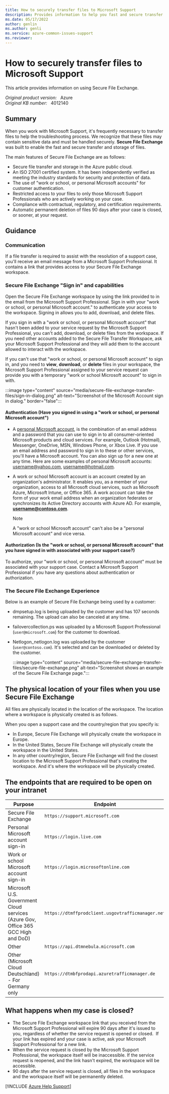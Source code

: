 ```yaml
---
title: How to securely transfer files to Microsoft Support
description: Provides information to help you fast and secure transfer files with Microsoft Support.
ms.date: 05/17/2022
author: genlin
ms.author: genli
ms.service: azure-common-issues-support
ms.reviewer: 
---
```

# How to securely transfer files to Microsoft Support

This article provides information on using Secure File Exchange.


_Original product version:_ &nbsp; Azure  
_Original KB number:_ &nbsp; 4012140

## Summary

When you work with Microsoft Support, it's frequently necessary to transfer files to help the troubleshooting process. We recognize that these files may contain sensitive data and must be handled securely. **Secure File Exchange** was built to enable the fast and secure transfer and storage of files.

The main features of Secure File Exchange are as follows:

- Secure file transfer and storage in the Azure public cloud.
- An ISO 27001 certified system. It has been independently verified as meeting the industry standards for security and protection of data.
- The use of "work or school, or personal Microsoft accounts" for customer authentication.
- Restricted access to your files to only those Microsoft Support Professionals who are actively working on your case.
- Compliance with contractual, regulatory, and certification requirements.
- Automatic permanent deletion of files 90 days after your case is closed, or sooner, at your request.

## Guidance

### Communication

If a file transfer is required to assist with the resolution of a support case, you'll receive an email message from a Microsoft Support Professional. It contains a link that provides access to your Secure File Exchange workspace.

### Secure File Exchange "Sign in" and capabilities

Open the Secure File Exchange workspace by using the link provided to in the email from the Microsoft Support Professional. Sign in with your "work or school, or personal Microsoft account." to authenticate your access to the workspace. Signing in allows you to add, download, and delete files.

If you sign in with a "work or school, or personal Microsoft account" that hasn't been added to your service request by the Microsoft Support Professional, you can't add, download, or delete files from the workspace. If you need other accounts added to the Secure File Transfer Workspace, ask your Microsoft Support Professional and they will add them to the account allowed to interact with the workspace.

If you can't use that "work or school, or personal Microsoft account" to sign in, and you need to **view**, **download**, or **delete** files in your workspace, the Microsoft Support Professional assigned to your service request can provide you with a temporary "work or school Microsoft account" to sign in with.

:::image type="content" source="media/secure-file-exchange-transfer-files/sign-in-dialog.png" alt-text="Screenshot of the Microsoft Account sign in dialog." border="false":::

#### Authentication (Have you signed in using a "work or school, or personal Microsoft account")

- A [personal Microsoft account](https://account.microsoft.com/account), is the combination of an email address and a password that you can use to sign in to all consumer-oriented Microsoft products and cloud services. For example, Outlook (Hotmail), Messenger, OneDrive, MSN, Windows Phone, or Xbox Live. If you use an email address and password to sign in to these or other services, you'll have a Microsoft account. You can also sign up for a new one at any time. Here are some examples of personal Microsoft accounts: username@yahoo.com, username@hotmail.com.
- A work or school Microsoft account is an account created by an organization's administrator. It enables you, as a member of your organization, access to all Microsoft cloud services, such as Microsoft Azure, Microsoft Intune, or Office 365. A work account can take the form of your work email address when an organization federates or synchronizes its Active Directory accounts with Azure AD. For example, **username@contoso.com**.

    > [!NOTE]
    > A "work or school Microsoft account" can't also be a "personal Microsoft account" and vice versa.

#### Authorization (Is the "work or school, or personal Microsoft account" that you have signed in with associated with your support case?)

To authorize, your "work or school, or personal Microsoft account" must be associated with your support case. Contact a Microsoft Support Professional if you have any questions about authentication or authorization.

### The Secure File Exchange Experience

Below is an example of Secure File Exchange being used by a customer:

- dmpsetup.log is being uploaded by the customer and has 107 seconds remaining. The upload can also be canceled at any time.
- failovercollection.ps was uploaded by a Microsoft Support Professional (`user@microsoft.com`) for the customer to download.
- Netlogon_netlogon.log was uploaded by the customer (`user@contoso.com`). It's selected and can be downloaded or deleted by the customer.  

    :::image type="content" source="media/secure-file-exchange-transfer-files/secure-file-exchange.png" alt-text="Screenshot shows an example of the Secure File Exchange page.":::

## The physical location of your files when you use Secure File Exchange

All files are physically located in the location of the workspace. The location where a workspace is physically created is as follows.

When you open a support case and the country/region that you specify is:

- In Europe, Secure File Exchange will physically create the workspace in Europe.
- In the United States, Secure File Exchange will physically create the workspace in the United States.
- In any other country/region, Secure File Exchange will find the closest location to the Microsoft Support Professional that's creating the workspace. And it's where the workspace will be physically created.  

## The endpoints that are required to be open on your intranet

|Purpose|Endpoint|
|---|---|
|Secure File Exchange| `https://support.microsoft.com` |
|Personal Microsoft account sign-in| `https://login.live.com` |
|Work or school Microsoft account sign-in| `https://login.microsoftonline.com` |
|Microsoft U.S. Government Cloud services (Azure Gov, Office 365 GCC High and DoD)| `https://dtmffprodclient.usgovtrafficmanager.net`|
|Other| `https://api.dtmnebula.microsoft.com` |
|Other (Microsoft Cloud Deutschland) - For Germany only| `https://dtmbfprodapi.azuretrafficmanager.de`|

  
## What happens when my case is closed?

- The Secure File Exchange workspace link that you received from the Microsoft Support Professional will expire 90 days after it's issued to you, regardless of whether the service request is opened or closed.  If your link has expired and your case is active, ask your Microsoft Support Professional for a new link.
- When the service request is closed by the Microsoft Support Professional, the workspace itself will be inaccessible. If the service request is reopened, and the link hasn't expired, the workspace will be accessible.
- 90 days after the service request is closed, all files in the workspace and the workspace itself will be permanently deleted.

[!INCLUDE [Azure Help Support](../../includes/azure-help-support.md)]
